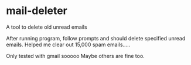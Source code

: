 # mail-deleter
A tool to delete old unread emails

After running program, follow prompts and should delete specified unread emails. Helped me clear out 15,000 spam emails.....

Only tested with gmail sooooo Maybe others are fine too.
